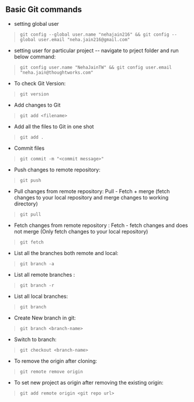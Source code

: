 ## Basic Git commands
* setting global user 
> ```git config --global user.name "nehajain216" && git config --global user.email "neha.jain216@gmail.com"```

* setting user for particular project -- navigate to prject folder and run below command:
>```git config user.name "NehaJainTW" && git config user.email "neha.jain@thoughtworks.com"```

* To check Git Version:
> ```git version```
* Add changes to Git
>```git add <filename>```
* Add all the files to Git in one shot
> ```git add .```
* Commit files
> ```git commit -m "<commit message>"```
* Push changes to remote repository:
> ```git push```
* Pull changes from remote repository: Pull - Fetch + merge
(fetch changes to your local repository and merge changes to working directory)
> ```git pull```
* Fetch changes from remote repository : Fetch - fetch changes and does not merge
(Only fetch changes to your local repository)
> ```git fetch```

* List all the branches both remote and local:
> ```git branch -a```
* List all remote branches :
> ```git branch -r```
* List all local branches:
> ```git branch```
* Create New branch in git:
> ```git branch <branch-name>```
* Switch to branch:
> ```git checkout <branch-name>```

* To remove the origin after cloning:
> ```git remote remove origin```

* To set new project as origin after removing the existing origin:
> ```git add remote origin <git repo url>```
